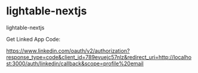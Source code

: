 # lightable-nextjs
lightable-nextjs

Get Linked App Code:

   https://www.linkedin.com/oauth/v2/authorization?response_type=code&client_id=789evuejc57nlz&redirect_uri=http://localhost:3000/auth/linkedin/callback&scope=profile%20email